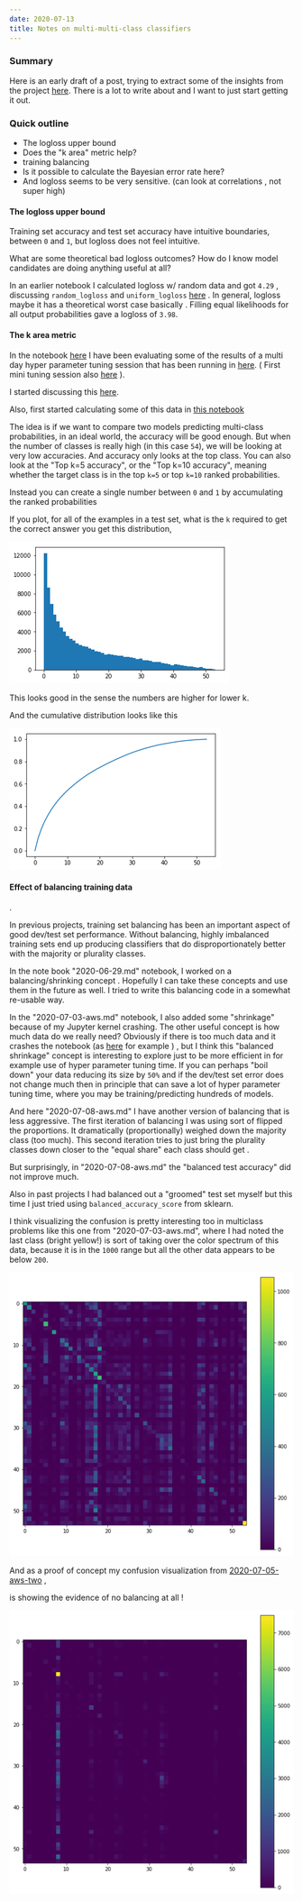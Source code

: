 ```yaml
---
date: 2020-07-13
title: Notes on multi-multi-class classifiers
---
```


### Summary
Here is an early draft of a post, trying to extract some of the insights from the project [here](https://github.com/namoopsoo/learn-citibike/blob/2020-revisit/notes/).
There is a lot to write about and I want to just start getting it out.

### Quick outline
- The logloss upper bound
- Does the "k area" metric help?
- training balancing
- Is it possible to calculate the Bayesian error rate here?
- And logloss seems to be very sensitive.   (can look at correlations , not super high)

#### The logloss upper bound
Training set accuracy and test set accuracy have intuitive boundaries, between `0` and `1`, but logloss does not feel intuitive.

What are some theoretical bad logloss outcomes? How do I know model candidates are doing anything useful at all?

In an earlier notebook I calculated logloss w/ random data and got `4.29` , discussing  `random_logloss`  and `uniform_logloss` [here](https://github.com/namoopsoo/learn-citibike/blob/2020-revisit/notes/2020-07-04-aws.md) . In general, logloss maybe it has a theoretical worst case basically . Filling equal likelihoods for all output probabilities gave a logloss of `3.98`.



#### The k area metric
In the notebook [here](https://github.com/namoopsoo/learn-citibike/blob/2020-revisit/notes/2020-07-11-local.md) I have been evaluating some of the results of a multi day hyper parameter tuning session that has been running in [here](https://github.com/namoopsoo/learn-citibike/blob/2020-revisit/notes/2020-07-10-aws.md). ( First mini tuning session also [here](https://github.com/namoopsoo/learn-citibike/blob/2020-revisit/notes/2020-07-09-aws.md) ).

I started discussing this [here](https://github.com/namoopsoo/learn-citibike/blob/2020-revisit/notes/2020-07-11-local.md#karea).

Also, first started calculating some of this data in [this notebook](https://github.com/namoopsoo/learn-citibike/blob/2020-revisit/notes/2020-07-04-aws.md)


The idea is if we want to compare two models predicting multi-class probabilities, in an ideal world, the accuracy will be good enough. But when the number of classes is really high (in this case `54`), we will be looking at very low accuracies. And accuracy only looks at the top class. You can also look at the "Top k=5 accuracy", or the "Top k=10 accuracy", meaning whether the target class is in the top `k=5` or top `k=10` ranked probabilities.

Instead you can create a single number between `0` and `1` by accumulating the ranked probabilities


If you plot, for all of the examples in a test set, what is the `k` required to get the correct answer you get this distribution,


<img src="https://github.com/namoopsoo/learn-citibike/blob/2020-revisit/notes/2020-07-04-aws_files/2020-07-04-aws_34_0.png?raw=true" >

This looks good in the sense the numbers are higher for lower k.

And the cumulative distribution looks like this

<img src="https://github.com/namoopsoo/learn-citibike/blob/2020-revisit/notes/2020-07-04-aws_files/2020-07-04-aws_36_0.png?raw=true" />



#### Effect of balancing training data
.

In previous projects, training set balancing has been an important aspect of good dev/test set performance. Without balancing, highly imbalanced training sets end up producing classifiers that do disproportionately better with the majority or plurality classes.

In the note book "2020-06-29.md" notebook, I worked on a balancing/shrinking concept . Hopefully I can take these concepts and use them in the future as well. I tried to write this balancing code in a somewhat re-usable way.

In the "2020-07-03-aws.md" notebook, I also added some "shrinkage" because of my Jupyter kernel crashing. The other useful concept is how much data do we really need? Obviously if there is too much data and it crashes the notebook (as [here]("2020-06-28-take2.ipynb") for example ) , but I think this "balanced shrinkage" concept is interesting to explore just to be more efficient in for example use of hyper parameter tuning time. If you can perhaps "boil down" your data reducing its size by `50%` and if the dev/test set error does not change much then in principle that can save a lot of hyper parameter tuning time, where you may be training/predicting hundreds of models.

And here "2020-07-08-aws.md" I have another version of balancing that is less aggressive. The first iteration of balancing I was using sort of flipped the proportions. It dramatically (proportionally) weighed down the majority class (too much). This second iteration tries to just bring the plurality classes down closer to the "equal share" each class should get .


But surprisingly, in "2020-07-08-aws.md" the "balanced test accuracy" did not improve much.


Also in past projects I had balanced out a "groomed" test set myself but this time I just tried using `balanced_accuracy_score` from sklearn.

I think visualizing the confusion is pretty interesting too in multiclass problems like this one from "2020-07-03-aws.md", where I had noted the last class (bright yellow!) is sort of taking over the color spectrum of this data, because it is in the `1000` range but all the other data appears to be below `200`.

<img src="https://github.com/namoopsoo/learn-citibike/raw/2020-revisit/notes/2020-07-03-aws_files/2020-07-03-aws_32_0.png?raw=true" >


And as a proof of concept my confusion visualization from [2020-07-05-aws-two](https://github.com/namoopsoo/learn-citibike/blob/2020-revisit/notes/2020-07-05-aws-two.md) ,

is showing the evidence of no balancing at all !

<img src="https://github.com/namoopsoo/learn-citibike/raw/2020-revisit/notes/2020-07-05-aws-two_files/2020-07-05-aws-two_11_0.png?raw=true">
